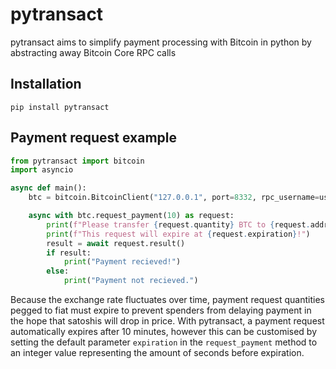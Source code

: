 # pytransact
pytransact aims to simplify payment processing with Bitcoin in python by abstracting away Bitcoin Core RPC calls

## Installation

```
pip install pytransact
```

## Payment request example

```python
from pytransact import bitcoin
import asyncio

async def main():
    btc = bitcoin.BitcoinClient("127.0.0.1", port=8332, rpc_username=username, rpc_password=password)

    async with btc.request_payment(10) as request:
        print(f"Please transfer {request.quantity} BTC to {request.address}.")
        print(f"This request will expire at {request.expiration}!")
        result = await request.result()
        if result:
            print("Payment recieved!")
        else:
            print("Payment not recieved.")
```

Because the exchange rate fluctuates over time, payment request quantities pegged to fiat must expire to prevent spenders from delaying payment in the hope that satoshis will drop in price. With pytransact, a payment request automatically expires after 10 minutes, however this can be customised by setting the default parameter `expiration` in the `request_payment` method to an integer value representing the amount of seconds before expiration.